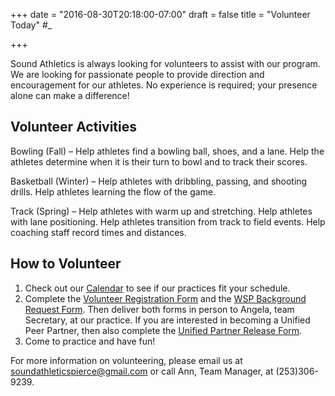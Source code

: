 +++
date = "2016-08-30T20:18:00-07:00"
draft = false
title = "Volunteer Today" #_

+++

Sound Athletics is always looking for volunteers to assist with our program. We are looking for passionate
people to provide direction and encouragement for our athletes. No experience is required; your presence 
alone can make a difference!

## Volunteer Activities

Bowling (Fall) – Help athletes find a bowling ball, shoes, and a lane. Help the athletes determine when it is 
their turn to bowl and to track their scores. 

Basketball (Winter) – Help athletes with dribbling, passing, and shooting drills. Help athletes learning the 
flow of the game.

Track (Spring) – Help athletes with warm up and stretching. Help athletes with lane positioning. Help athletes 
transition from track to field events. Help coaching staff record times and distances.

## How to Volunteer

1. Check out our [Calendar](../calendar) to see if our practices fit your schedule.
2. Complete the [Volunteer Registration Form](../docs/VolunteerRegistration.pdf) and the
[WSP Background Request Form](../docs/WSPBackgroundRequest.pdf). Then deliver both 
forms in person to Angela, team Secretary, at our practice. If you are interested in becoming a Unified Peer 
Partner, then also complete the [Unified Partner Release Form](../docs/UnifiedPartnerRelease.pdf).
3. Come to practice and have fun!

For more information on volunteering, please email us at
[soundathleticspierce@gmail.com](mailto:soundathleticspierce@gmail.com) or call Ann, Team 
Manager, at (253)306-9239.